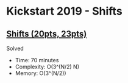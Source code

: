 # Kickstart 2019 - Shifts

## [Shifts (20pts, 23pts)](https://codingcompetitions.withgoogle.com/kickstart/round/0000000000050e02/000000000018fd5e)

Solved

* Time: 70 minutes
* Complexity: O(3^(N/2) N)
* Memory: O(3^(N/2))

